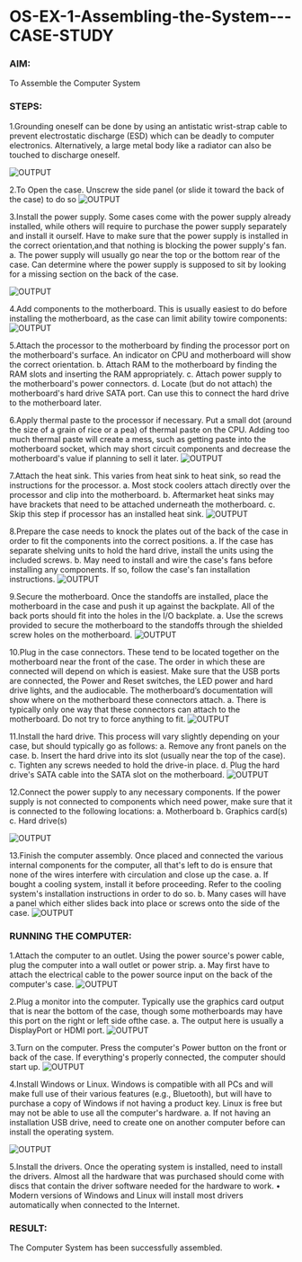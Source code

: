 # OS-EX-1-Assembling-the-System---CASE-STUDY

### AIM:
To Assemble the Computer System
### STEPS:
1.Grounding oneself can be done by using an antistatic wrist-strap cable to prevent electrostatic discharge (ESD) which can be deadly to computer electronics. Alternatively, a large metal body like a radiator can also be touched to discharge oneself.

![OUTPUT](/os_1.1.png)

2.To Open the case. Unscrew the side panel (or slide it toward the back of the case) to do so
![OUTPUT](/os_1.2.png)

3.Install the power supply. Some cases come with the power supply already installed, while others will require to purchase the power supply separately and install it ourself. Have to make sure that the power supply is installed in the correct orientation,and that nothing is blocking the power supply's fan. a. The power supply will usually go near the top or the bottom rear of the case. Can determine where the power supply is supposed to sit by looking for a missing section on the back of the case.

![OUTPUT](/os_1.3.png)

4.Add components to the motherboard. This is usually easiest to do before installing the motherboard, as the case can limit ability towire components:
![OUTPUT](/os_1.4.png)

5.Attach the processor to the motherboard by finding the processor port on the motherboard's surface. An indicator on CPU and motherboard will show the correct orientation. b. Attach RAM to the motherboard by finding the RAM slots and inserting the RAM appropriately. c. Attach power supply to the motherboard's power connectors. d. Locate (but do not attach) the motherboard's hard drive SATA port. Can use this to connect the hard drive to the motherboard later.

6.Apply thermal paste to the processor if necessary. Put a small dot (around the size of a grain of rice or a pea) of thermal paste on the CPU. Adding too much thermal paste will create a mess, such as getting paste into the motherboard socket, which may short circuit components and decrease the motherboard's value if planning to sell it later.
![OUTPUT](/os_1.6.png)

7.Attach the heat sink. This varies from heat sink to heat sink, so read the instructions for the processor. a. Most stock coolers attach directly over the processor and clip into the motherboard. b. Aftermarket heat sinks may have brackets that need to be attached underneath the motherboard. c. Skip this step if processor has an installed heat sink.
![OUTPUT](/os_1.7.png)

8.Prepare the case needs to knock the plates out of the back of the case in order to fit the components into the correct positions. a. If the case has separate shelving units to hold the hard drive, install the units using the included screws. b. May need to install and wire the case's fans before installing any components. If so, follow the case's fan installation instructions.
![OUTPUT](/os_1.8.png)

9.Secure the motherboard. Once the standoffs are installed, place the motherboard in the case and push it up against the backplate. All of the back ports should fit into the holes in the I/O backplate. a. Use the screws provided to secure the motherboard to the standoffs through the shielded screw holes on the motherboard.
![OUTPUT](/os_1.9.png)

10.Plug in the case connectors. These tend to be located together on the motherboard near the front of the case. The order in which these are connected will depend on which is easiest. Make sure that the USB ports are connected, the Power and Reset switches, the LED power and hard drive lights, and the audiocable. The motherboard’s documentation will show where on the motherboard these connectors attach. a. There is typically only one way that these connectors can attach to the motherboard. Do not try to force anything to fit.
![OUTPUT](/os_1.10.png)

11.Install the hard drive. This process will vary slightly depending on your case, but should typically go as follows: a. Remove any front panels on the case. b. Insert the hard drive into its slot (usually near the top of the case). c. Tighten any screws needed to hold the drive-in place. d. Plug the hard drive's SATA cable into the SATA slot on the motherboard.
![OUTPUT](/os_1.11.png)

12.Connect the power supply to any necessary components. If the power supply is not connected to components which need power, make sure that it is connected to the following locations: a. Motherboard b. Graphics card(s) c. Hard drive(s)

![OUTPUT](/os_1.12.png)

13.Finish the computer assembly. Once placed and connected the various internal components for the computer, all that's left to do is ensure that none of the wires interfere with circulation and close up the case. a. If bought a cooling system, install it before proceeding. Refer to the cooling system's installation instructions in order to do so. b. Many cases will have a panel which either slides back into place or screws onto the side of the case.
![OUTPUT](/os_1.13.png)

### RUNNING THE COMPUTER:
1.Attach the computer to an outlet. Using the power source's power cable, plug the computer into a wall outlet or power strip. a. May first have to attach the electrical cable to the power source input on the back of the computer's case.
![OUTPUT](/os_1.14.png)

2.Plug a monitor into the computer. Typically use the graphics card output that is near the bottom of the case, though some motherboards may have this port on the right or left side ofthe case. a. The output here is usually a DisplayPort or HDMI port.
![OUTPUT](/os_1.15.png)

3.Turn on the computer. Press the computer's Power button on the front or back of the case. If everything's properly connected, the computer should start up.
![OUTPUT](/os_1.16.png)

4.Install Windows or Linux. Windows is compatible with all PCs and will make full use of their various features (e.g., Bluetooth), but will have to purchase a copy of Windows if not having a product key. Linux is free but may not be able to use all the computer's hardware. a. If not having an installation USB drive, need to create one on another computer before can install the operating system.

![OUTPUT](/os_1.17.png)

5.Install the drivers. Once the operating system is installed, need to install the drivers. Almost all the hardware that was purchased should come with discs that contain the driver software needed for the hardware to work. • Modern versions of Windows and Linux will install most drivers automatically when connected to the Internet.


### RESULT:
The Computer System has been successfully assembled.